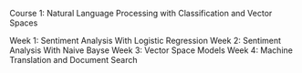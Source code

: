 Course 1: Natural Language Processing with Classification and Vector Spaces

  Week 1: Sentiment Analysis With Logistic Regression
  Week 2: Sentiment Analysis With Naive Bayse
  Week 3: Vector Space Models
  Week 4: Machine Translation and Document Search
